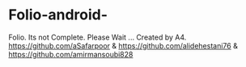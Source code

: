 # Folio-android-
Folio. Its not Complete. Please Wait ...
Created by A4. https://github.com/aSafarpoor & https://github.com/alidehestani76 & https://github.com/amirmansoubi828
